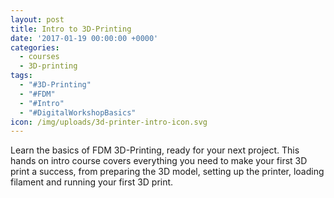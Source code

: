 ```yaml
---
layout: post
title: Intro to 3D-Printing
date: '2017-01-19 00:00:00 +0000'
categories:
  - courses
  - 3D-printing
tags:
  - "#3D-Printing"
  - "#FDM"
  - "#Intro"
  - "#DigitalWorkshopBasics"
icon: /img/uploads/3d-printer-intro-icon.svg
---
```


Learn the basics of FDM 3D-Printing, ready for your next project. This hands on intro course covers everything you need to make your first 3D print a success, from preparing the 3D model, setting up the printer, loading filament and running your first 3D print.
